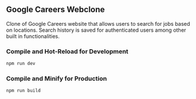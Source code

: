 ## Google Careers Webclone
Clone of Google Careers website that allows users to search for jobs based on locations. Search history is saved for authenticated users among other built in functionalities.

### Compile and Hot-Reload for Development
```sh
npm run dev
```

### Compile and Minify for Production
```sh
npm run build
```
